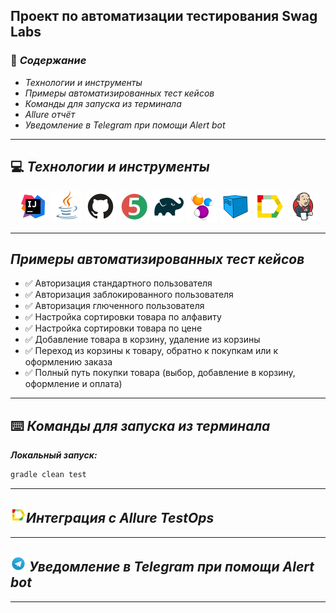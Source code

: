 <h2> Проект по автоматизации тестирования Swag Labs </h2>

### :green_book: *Содержание*
- *Технологии и инструменты*
- *Примеры автоматизированных тест кейсов*
- *Команды для запуска из терминала*
- *Allure отчёт*
- *Уведомление в Telegram при помощи Alert bot*
____

## :computer: *Технологии и инструменты*
<p align="center">  
<a href="https://www.jetbrains.com/idea/"><img src="images/Intelij_IDEA.svg" width="50" height="50"  alt="IDEA"/></a>  
<a href="https://www.java.com/"><img src="images/Java.svg" width="50" height="50"  alt="Java"/></a>  
<a href="https://github.com/"><img src="images/Github.svg" width="50" height="50"  alt="Github"/></a>  
<a href="https://junit.org/junit5/"><img src="images/JUnit5.svg" width="50" height="50"  alt="JUnit 5"/></a>  
<a href="https://gradle.org/"><img src="images/Gradle.svg" width="50" height="50"  alt="Gradle"/></a>  
<a href="https://selenide.org/"><img src="images/Selenide.svg" width="50" height="50"  alt="Selenide"/></a>  
<a href="https://aerokube.com/selenoid/"><img src="images/Selenoid.svg" width="50" height="50"  alt="Selenoid"/></a>  
<a href="https://github.com/allure-framework/allure2"><img src="images/Allure_Report.svg" width="50" height="50"  alt="Allure"/></a>  
<a href="https://www.jenkins.io/"><img src="images/Jenkins.svg" width="50" height="50"  alt="Jenkins"/></a>   
</p>

____

## *Примеры автоматизированных тест кейсов*
- :white_check_mark: Авторизация стандартного пользователя
- :white_check_mark: Авторизация заблокированного пользователя
- :white_check_mark: Авторизация глюченного пользователя
- :white_check_mark: Настройка сортировки товара по алфавиту
- :white_check_mark: Настройка сортировки товара по цене
- :white_check_mark: Добавление товара в корзину, удаление из корзины
- :white_check_mark: Переход из корзины к товару, обратно к покупкам или к оформлению заказа
- :white_check_mark: Полный путь покупки товара (выбор, добавление в корзину, оформление и оплата)

____

## :keyboard: *Команды для запуска из терминала*
***Локальный запуск:***
```bash  
gradle clean test
```

____

## <img src="images/Allure_Report.svg" width="25" height="25"  alt="Allure"/></a>*Интеграция с Allure TestOps*</a>

___

## <img src="images/Telegram.svg" width="25" height="25"  alt="Allure"/></a> *Уведомление в Telegram при помощи Alert bot*

___